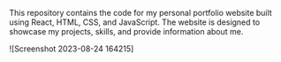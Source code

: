 This repository contains the code for my personal portfolio website built using React, HTML, CSS, and JavaScript. The website is designed to showcase my projects, skills, and provide information about me.



![Screenshot 2023-08-24 164215]
